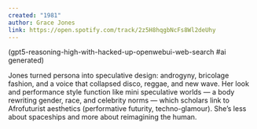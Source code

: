 ```yaml
---
created: "1981"
author: Grace Jones
link: https://open.spotify.com/track/2z5H8hqgbNcFs8Wl2deUhy
---
```


(gpt5-reasoning-high-with-hacked-up-openwebui-web-search #ai generated)

Jones turned persona into speculative design: androgyny, bricolage fashion, and a voice that collapsed disco, reggae, and new wave. Her look and performance style function like mini speculative worlds — a body rewriting gender, race, and celebrity norms — which scholars link to Afrofuturist aesthetics (performative futurity, techno-glamour). She’s less about spaceships and more about reimagining the human.
